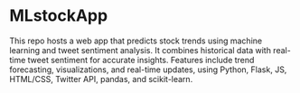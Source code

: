 # MLstockApp
This repo hosts a web app that predicts stock trends using machine learning and tweet sentiment analysis. It combines historical data with real-time tweet sentiment for accurate insights. Features include trend forecasting, visualizations, and real-time updates, using Python, Flask, JS, HTML/CSS, Twitter API, pandas, and scikit-learn.
